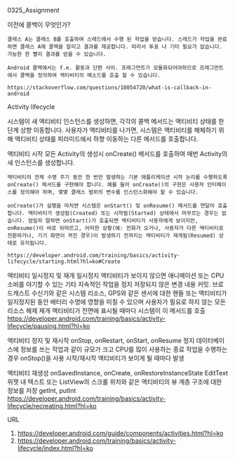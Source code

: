 0325_Assignment

이전에
    콜백이 무엇인가?
    
    클래스 A는 클래스 B를 호출하여 스레드에서 수행 된 작업을 얻습니다. 스레드가 작업을 완료하면 클래스 A에 콜백을 알리고 결과를 제공합니다. 따라서 투표 나 기타 필요가 없습니다. 가능한 한 빨리 결과를 얻을 수 있습니다.

    Android 콜백에서는 f.e. 활동과 단편 사이. 프래그먼트가 모듈화되어야하므로 프래그먼트에서 콜백을 정의하여 액티비티의 메소드를 호출 할 수 있습니다.

    https://stackoverflow.com/questions/18054720/what-is-callback-in-android

Activity lifecycle

시스템이 새 액티비티 인스턴스를 생성하면, 각각의 콜백 메서드는 액티비티 상태를 한 단계 상향 이동합니다.
사용자가 액티비티를 나가면, 시스템은 액티비티를 해체하기 위해 액티비티 상태를 피라미드에서 하향 이동하는 다른 메서드를 호출합니다.

액티비티 시작
    모든 Activity의 생성시 onCreate() 메서드를 호출하여 매번 Activity의 새 인스턴스를 생성합니다.

    액티비티의 전체 수명 주기 동안 한 번만 발생하는 기본 애플리케이션 시작 논리를 수행하도록 onCreate() 메서드를 구현해야 합니다. 예를 들어 onCreate()의 구현은 사용자 인터페이스를 정의해야 하며, 몇몇 클래스 범위의 변수를 인스턴스화해야 할 수 있습니다.

    onCreate()가 실행을 마치면 시스템은 onStart() 및 onResume() 메서드를 연달아 호출합니다. 액티비티가 생성됨(Created) 또는 시작됨(Started) 상태에서 머무르는 경우는 없습니다. 엄밀히 말하면 onStart()가 호출되면 액티비티가 사용자에게 보이지만, onResume()이 바로 뒤따르고, 어떠한 상황(예: 전화가 오거나, 사용자가 다른 액티비티로 전환하거나, 기기 화면이 꺼진 경우)이 발생하기 전까지는 액티비티가 재개됨(Resumed) 상태로 유지됩니다.

    https://developer.android.com/training/basics/activity-lifecycle/starting.html?hl=ko#Create


액티비티 일시정지 및 재개
    일시정지
    액티비티가 보이지 않으면 애니메이션 또는 CPU 소비를 야기할 수 있는 기타 지속적인 작업을 정지
    저장되지 않은 변경 내용 커밋.
    브로드캐스트 수신기와 같은 시스템 리소스, GPS와 같은 센서에 대한 핸들 또는 액티비티가 일지정지된 동안 배터리 수명에 영향을 미칠 수 있으며 사용자가 필요로 하지 않는 모든 리소스 해제
    재개
    액티비티가 전면에 표시될 때마다 시스템이 이 메서드를 호출
    https://developer.android.com/training/basics/activity-lifecycle/pausing.html?hl=ko

액티비티 정지 및 재시작
    onStop, onRestart, onStart, onResume
    정지
    데이터베이스에 정보를 쓰는 작업과 같이 규모가 크고 CPU를 많이 사용하는 종료 작업을 수행하는 경우 onStop()을 사용
    시작/재시작
    액티비티가 보이게 될 때마다 발생
    

액티비티 재생성
    onSavedInstance, onCreate, onRestoreInstanceState
    EditText 위젯 내 텍스트 또는 ListView의 스크롤 위치와 같은 액티비티의 뷰 계층 구조에 대한 정보를 저장
    getInt, putInt
    https://developer.android.com/training/basics/activity-lifecycle/recreating.html?hl=ko


URL
1. https://developer.android.com/guide/components/activities.html?hl=ko
2. https://developer.android.com/training/basics/activity-lifecycle/index.html?hl=ko
